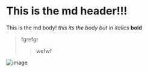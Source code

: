 # This is the md header!!!
This is the md body!
*this its the body but in italics*
**bold**
> fgrefgr
>> wefwf

![image](https://lh3.googleusercontent.com/drive-viewer/AKGpihaiUbwSkdi3nSSc0p6reK9zl1fdsgV4BQydIpUiVKB63AhBQxqKcWPprozVRWje7v_bWI85nCZZ5lQrlyuM6zXB5Go6MW9MqQw=s1600-v0)